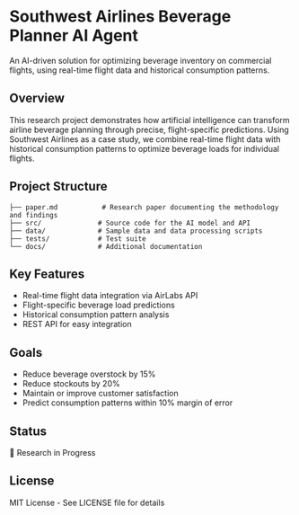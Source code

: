 # Southwest Airlines Beverage Planner AI Agent

An AI-driven solution for optimizing beverage inventory on commercial flights, using real-time flight data and historical consumption patterns.

## Overview

This research project demonstrates how artificial intelligence can transform airline beverage planning through precise, flight-specific predictions. Using Southwest Airlines as a case study, we combine real-time flight data with historical consumption patterns to optimize beverage loads for individual flights.

## Project Structure

```
├── paper.md           # Research paper documenting the methodology and findings
├── src/              # Source code for the AI model and API
├── data/             # Sample data and data processing scripts
├── tests/            # Test suite
└── docs/             # Additional documentation
```

## Key Features

- Real-time flight data integration via AirLabs API
- Flight-specific beverage load predictions
- Historical consumption pattern analysis
- REST API for easy integration

## Goals

- Reduce beverage overstock by 15%
- Reduce stockouts by 20%
- Maintain or improve customer satisfaction
- Predict consumption patterns within 10% margin of error

## Status

🚧 Research in Progress

## License

MIT License - See LICENSE file for details 
